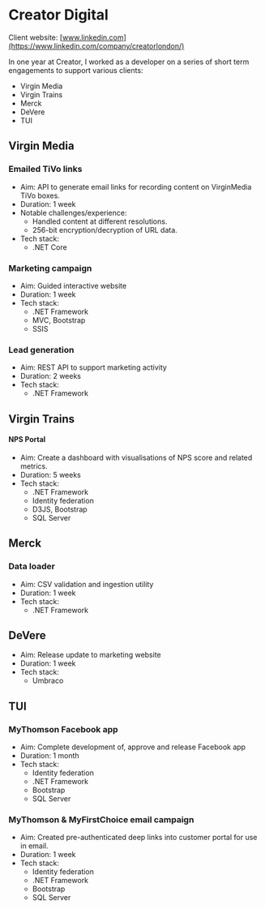 # Creator Digital

Client website: [www.linkedin.com](https://www.linkedin.com/company/creatorlondon/)

In one year at Creator, I worked as a developer on a series of short term engagements to support various clients:

- Virgin Media
- Virgin Trains
- Merck
- DeVere
- TUI

## Virgin Media

### Emailed TiVo links

- Aim: API to generate email links for recording content on VirginMedia TiVo boxes.
- Duration: 1 week
- Notable challenges/experience:
    - Handled content at different resolutions.
    - 256-bit encryption/decryption of URL data.
- Tech stack:
    - .NET Core


### Marketing campaign

- Aim: Guided interactive website
- Duration: 1 week
- Tech stack:
    - .NET Framework
    - MVC, Bootstrap
    - SSIS

### Lead generation

- Aim: REST API to support marketing activity
- Duration: 2 weeks
- Tech stack:
    - .NET Framework

## Virgin Trains

#### NPS Portal

- Aim: Create a dashboard with visualisations of NPS score and related metrics.
- Duration: 5 weeks
- Tech stack:
    - .NET Framework
    - Identity federation
    - D3JS, Bootstrap
    - SQL Server

## Merck

### Data loader

- Aim: CSV validation and ingestion utility
- Duration: 1 week
- Tech stack:
    - .NET Framework

## DeVere

- Aim: Release update to marketing website
- Duration: 1 week
- Tech stack:
    - Umbraco

## TUI

### MyThomson Facebook app

- Aim: Complete development of, approve and release Facebook app
- Duration: 1 month
- Tech stack:
    - Identity federation
    - .NET Framework
    - Bootstrap
    - SQL Server

### MyThomson & MyFirstChoice email campaign

- Aim: Created pre-authenticated deep links into customer portal for use in email.
- Duration: 1 week
- Tech stack:
    - Identity federation
    - .NET Framework
    - Bootstrap
    - SQL Server
